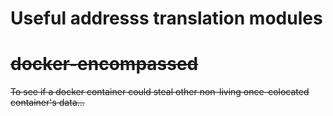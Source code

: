# Useful addresss translation modules

# ~~docker-encompassed~~

~~To see if a docker container could steal other non-living once-colocated container's data...~~
